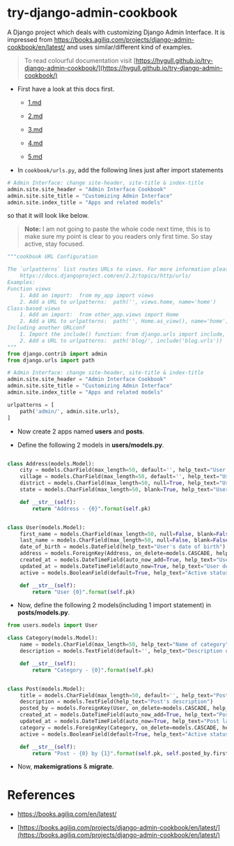 # try-django-admin-cookbook

A Django project which deals with customizing Django Admin Interface. It is impressed from https://books.agiliq.com/projects/django-admin-cookbook/en/latest/ and uses similar/different kind of examples. 

> To read colourful documentation visit [https://hygull.github.io/try-django-admin-cookbook/](https://hygull.github.io/try-django-admin-cookbook/)

+ First have a look at this docs first.

	+ [1.md](./docs/command_history/1.md)

	+ [2.md](./docs/command_history/2.md)

	+ [3.md](./docs/command_history/3.md)

	+ [4.md](./docs/command_history/4.md)

	+ [5.md](./docs/command_history/5.md)

+ In `cookbook/urls.py`, add the following lines just after import statements

```python
# Admin Interface: change site-header, site-title & index-title 
admin.site.site_header = "Admin Interface Cookbook"
admin.site.site_title = "Customizing Admin Interface"
admin.site.index_title = "Apps and related models"
```

so that it will look like below.

> **Note:** I am not going to paste the whole code next time, this is to make sure my point is clear to you readers only first time. So stay active, stay focused.

```python
"""cookbook URL Configuration

The `urlpatterns` list routes URLs to views. For more information please see:
    https://docs.djangoproject.com/en/2.2/topics/http/urls/
Examples:
Function views
    1. Add an import:  from my_app import views
    2. Add a URL to urlpatterns:  path('', views.home, name='home')
Class-based views
    1. Add an import:  from other_app.views import Home
    2. Add a URL to urlpatterns:  path('', Home.as_view(), name='home')
Including another URLconf
    1. Import the include() function: from django.urls import include, path
    2. Add a URL to urlpatterns:  path('blog/', include('blog.urls'))
"""
from django.contrib import admin
from django.urls import path

# Admin Interface: change site-header, site-title & index-title 
admin.site.site_header = "Admin Interface Cookbook"
admin.site.site_title = "Customizing Admin Interface"
admin.site.index_title = "Apps and related models"

urlpatterns = [
    path('admin/', admin.site.urls),
]
```

+ Now create 2 apps named **users** and **posts**.

+ Define the following 2 models in **users/models.py**.

```python

class Address(models.Model):
    city = models.CharField(max_length=50, default='', help_text="User's village name")
    village = models.CharField(max_length=50, default='', help_text="User's city name")
    district = models.CharField(max_length=50, null=True, help_text="User's district name")
    state = models.CharField(max_length=50, blank=True, help_text="User's state name")

    def __str__(self):
        return "Address - {0}".format(self.pk)


class User(models.Model):
    first_name = models.CharField(max_length=50, null=False, blank=False, help_text="User's fisrt name")
    last_name = models.CharField(max_length=50, null=False, blank=False, help_text="User's last name")
    date_of_birth = models.DateField(help_text="User's date of birth")
    address = models.ForeignKey(Address, on_delete=models.CASCADE, help_text="User's address")
    created_at = models.DateTimeField(auto_now_add=True, help_text="User created at")
    updated_at = models.DateTimeField(auto_now=True, help_text="User details last updated at")
    active = models.BooleanField(default=True, help_text="Active status")

    def __str__(self):
        return "User {0}".format(self.pk)

```

+ Now, define the following 2 models(including 1 import statement) in **posts/models.py**.

```python
from users.models import User

class Category(models.Model):
    name = models.CharField(max_length=50, help_text="Name of category")
    description = models.TextField(default='', help_text="Description of category")

    def __str__(self):
        return "Category - {0}".format(self.pk)


class Post(models.Model):
    title = models.CharField(max_length=50, default='', help_text="Post's title")
    description = models.TextField(help_text="Post's description")
    posted_by = models.ForeignKey(User, on_delete=models.CASCADE, help_text="Posted by (Who posted this post)")
    created_at = models.DateTimeField(auto_now_add=True, help_text="Post created at")
    updated_at = models.DateTimeField(auto_now=True, help_text="Post last updated at")
    category = models.ForeignKey(Category, on_delete=models.CASCADE, help_text="Post belongs to")
    active = models.BooleanField(default=True, help_text="Active status")

    def __str__(self):
        return "Post - {0} by {1}".format(self.pk, self.posted_by.first_name)

```

+ Now, **makemigrations** & **migrate**.



# References 

+ https://books.agiliq.com/en/latest/

+ [https://books.agiliq.com/projects/django-admin-cookbook/en/latest/](https://books.agiliq.com/projects/django-admin-cookbook/en/latest/)